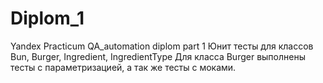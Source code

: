 # Diplom_1
Yandex Practicum QA_automation diplom part 1
Юнит тесты для классов Bun, Burger, Ingredient, IngredientType
Для класса Burger выполнены тесты с параметризацией, а так же тесты с моками.

